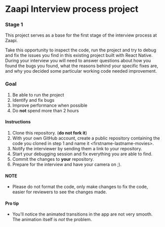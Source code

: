 # Zaapi Interview process project

### Stage 1

This project serves as a base for the first stage of the interview process at Zaapi.

Take this opportunity to inspect the code, run the project and try to debug and fix the issues you find in this existing project built with React Native.
During your interview you will need to answer questions about how you found the bugs you found, what the reasons behind your specific fixes are, and why you decided some particular working code needed improvement.

### Goal
1. Be able to run the project
2. Identify and fix bugs
3. Improve performance when possible
4. Do **not** spend more than 2 hours

#### Instructions
1. Clone this repository. (**do not fork it**)
2. With your own GitHub account, create a public repository containing the code you cloned in step 1 and name it \<firstname-lastname-movies\>.
3. Notify the interviewer by sending them a link to your repository.
4. Start your debugging session and fix everything you are able to find.
5. Commit the changes to **your** repository.
6. Prepare for the interview and have your camera on ;).

#### NOTE
* Please do not format the code, only make changes to fix the code, easier for reviewers to see the changes made.

#### Pro tip
* You'll notice the animated transitions in the app are not very smooth. The animation itself is *not* the problem.
